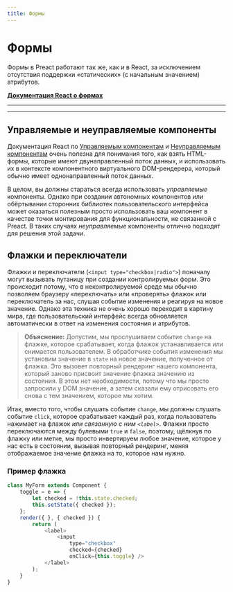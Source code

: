 ```yaml
---
title: Формы
---
```


# Формы


Формы в Preact работают так же, как и в React, за исключением отсутствия поддержки «статических» (с начальным значением) атрибутов.

**[Документация React о формах](https://reactjs.org/docs/forms.html)**

---

<toc></toc>

---

## Управляемые и неуправляемые компоненты

Документация React по [Управляемым компонентам](https://reactjs.org/docs/forms.html#controlled-components) и [Неуправляемым компонентам](https://reactjs.org/docs/uncontrolled-components.html) очень полезна для понимания того, как взять HTML-формы, которые имеют двунаправленный поток данных, и использовать их в контексте компонентного виртуального DOM-рендерера, который обычно имеет однонаправленный поток данных.

В целом, вы должны стараться всегда использовать _управляемые_ компоненты. Однако при создании автономных компонентов или обёртывании сторонних библиотек пользовательского интерфейса может оказаться полезным просто использовать ваш компонент в качестве точки монтирования для функциональности, не связанной с Preact. В таких случаях _неуправляемые_ компоненты отлично подходят для решения этой задачи.


## Флажки и переключатели

Флажки и переключатели (`<input type="checkbox|radio">`) поначалу могут вызывать путаницу при создании контролируемых форм. Это происходит потому, что в неконтролируемой среде мы обычно позволяем браузеру «переключать» или «проверять» флажок или переключатель за нас, слушая событие изменения и реагируя на новое значение. Однако эта техника не очень хорошо переходит в картину мира, где пользовательский интерфейс всегда обновляется автоматически в ответ на изменения состояния и атрибутов.

> **Объяснение:** Допустим, мы прослушиваем событие `change` на флажке, которое срабатывает, когда флажок устанавливается или снимается пользователем. В обработчике события изменения мы установим значение в `state` на новое значение, полученное от флажка. Это вызовет повторный рендеринг нашего компонента, который заново присвоит значение флажка значению из состояния. В этом нет необходимости, потому что мы просто запросили у DOM значение, а затем сказали ему отрисовать его снова с тем значением, которое мы хотим.

Итак, вместо того, чтобы слушать событие `change`, мы должны слушать событие `click`, которое срабатывает каждый раз, когда пользователь нажимает на флажок _или связанную с ним `<label>`_. Флажки просто переключаются между булевыми `true` и `false`, поэтому, щёлкнув по флажку или метке, мы просто инвертируем любое значение, которое у нас есть в состоянии, вызывая повторный рендеринг, меняя отображаемое значение флажка на то, которое нам нужно.

### Пример флажка

```js
class MyForm extends Component {
    toggle = e => {
        let checked = !this.state.checked;
        this.setState({ checked });
    };
    render({ }, { checked }) {
        return (
            <label>
                <input
                    type="checkbox"
                    checked={checked}
                    onClick={this.toggle} />
            </label>
        );
    }
}
```
